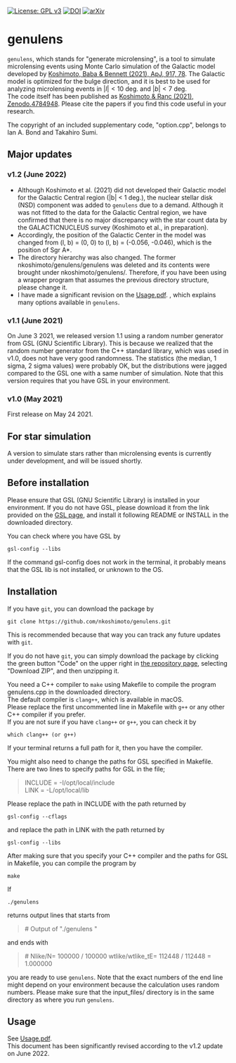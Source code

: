 [![License: GPL v3](https://img.shields.io/badge/License-GPL%20v3-yellow.svg)](http://www.gnu.org/licenses/gpl-3.0)
[![DOI](https://zenodo.org/badge/369252917.svg)](https://zenodo.org/badge/latestdoi/369252917)
[![arXiv](http://img.shields.io/badge/arXiv-2104.03306-orange.svg?style=flat)](https://arxiv.org/abs/2104.03306)



# genulens
`genulens`, which stands for "generate microlensing", is a tool to simulate microlensing events using Monte Carlo simulation of the Galactic model developed by [Koshimoto, Baba & Bennett (2021), ApJ, 917, 78](https://ui.adsabs.harvard.edu/abs/2021ApJ...917...78K/abstract).
The Galactic model is optimized for the bulge direction, and it is best to be used for analyzing microlensing events in $|l| < 10$ deg. and $|b| < 7$ deg.  
The code itself has been published as [Koshimoto & Ranc (2021), Zenodo.4784948](http://doi.org/10.5281/zenodo.4784948).
Please cite the papers if you find this code useful in your research.

The copyright of an included supplementary code, "option.cpp", belongs to Ian A. Bond and Takahiro Sumi.


## Major updates
### v1.2 (June 2022)
- Although Koshimoto et al. (2021) did not developed their Galactic model for the Galactic Central region (|b| < 1 deg.), the nuclear stellar disk (NSD) component was added to `genulens` due to a demand.  Although it was not fitted to the data for the Galactic Central region, we have confirmed that there is no major discrepancy with the star count data by the GALACTICNUCLEUS survey (Koshimoto et al., in preparation).  
- Accordingly, the position of the Galactic Center in the model was changed from (l, b) = (0, 0) to (l, b) = (-0.056, -0.046), which is the position of Sgr A*.  
- The directory hierarchy was also changed. The former nkoshimoto/genulens/genulens was deleted and its contents were brought under nkoshimoto/genulens/. Therefore, if you have been using a wrapper program that assumes the previous directory structure, please change it.
- I have made a significant revision on the [Usage.pdf](https://github.com/nkoshimoto/genulens/blob/main/Usage.pdf).  , which explains many options available in `genulens`.


### v1.1 (June 2021)
On June 3 2021, we released version 1.1 using a random number generator from GSL (GNU Scientific Library).
This is because we realized that the random number generator from the C++ standard library, which was used in v1.0, does not have very good randomness.
The statistics (the median, 1 sigma, 2 sigma values) were probably OK, but the distributions were jagged compared to the GSL one with a same number of simulation.
Note that this version requires that you have GSL in your environment.

### v1.0 (May 2021)
First release on May 24 2021.


## For star simulation
A version to simulate stars rather than microlensing events is currently under development, and will be issued shortly.

## Before installation
Please ensure that GSL (GNU Scientific Library) is installed in your environment.
If you do not have GSL, please download it from the link provided on the [GSL page](https://www.gnu.org/software/gsl/), and install it following README or INSTALL in the downloaded directory.

You can check where you have GSL by
```
gsl-config --libs
```
If the command gsl-config does not work in the terminal, it probably means that the GSL lib is not installed, or unknown to the OS.


## Installation
If you have `git`, you can download the package by
``` 
git clone https://github.com/nkoshimoto/genulens.git
```
This is recommended because that way you can track any future updates with `git`.

If you do not have `git`, you can simply download the package by clicking the green button "Code" on the upper right in [the repository page](https://github.com/nkoshimoto/genulens), selecting "Download ZIP", and then unzipping it.

You need a C++ compiler to `make` using Makefile to compile the program genulens.cpp in the downloaded directory.  
The default compiler is `clang++`, which is available in macOS.  
Please replace the first uncommented line in Makefile with `g++` or any other C++ compiler if you prefer.  
If you are not sure if you have `clang++` or `g++`, you can check it by
```
which clang++ (or g++)
```
If your terminal returns a full path for it, then you have the compiler.

You might also need to change the paths for GSL specified in Makefile.  
There are two lines to specify paths for GSL in the file;
> INCLUDE = -I/opt/local/include  
> LINK = -L/opt/local/lib

Please replace the path in INCLUDE with the path returned by
```
gsl-config --cflags
```
and replace the path in LINK with the path returned by
```
gsl-config --libs
```



After making sure that you specify your C++ compiler and the paths for GSL in Makefile, you can compile the program by
```
make
```

If
```
./genulens
```
returns output lines that starts from
> \#   Output of "./genulens "

and ends with
> \# Nlike/N= 100000 / 100000      wtlike/wtlike_tE= 112448 / 112448 = 1.000000

you are ready to use `genulens`. Note that the exact numbers of the end line might depend on your environment because the calculation uses random numbers.
Please make sure that the input\_files/ directory is in the same directory as where you run `genulens`.


## Usage
See [Usage.pdf](https://github.com/nkoshimoto/genulens/blob/main/Usage.pdf).  
This document has been significantly revised according to the v1.2 update on June 2022.



